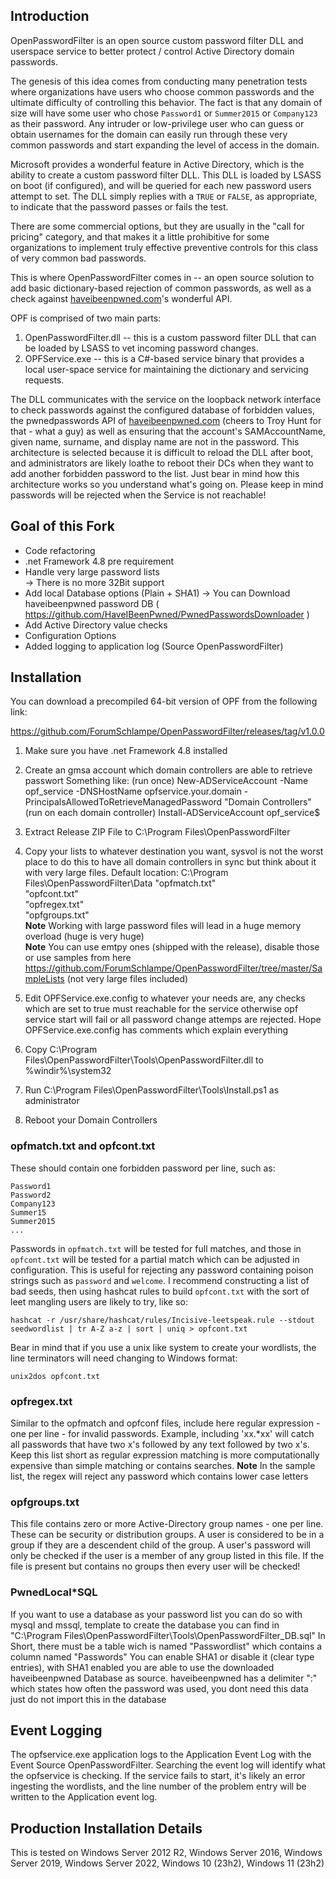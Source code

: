 Introduction
------------
OpenPasswordFilter is an open source custom password filter DLL and userspace service to better protect / control Active Directory domain passwords.

The genesis of this idea comes from conducting many penetration tests where organizations have users who choose common passwords and the ultimate difficulty of controlling this behavior.  The fact is that any domain of size will have some user who chose `Password1` or `Summer2015` or `Company123` as their password.  Any intruder or low-privilege user who can guess or obtain usernames for the domain can easily run through these very common passwords and start expanding the level of access in the domain.

Microsoft provides a wonderful feature in Active Directory, which is the ability to create a custom password filter DLL.  This DLL is loaded by LSASS on boot (if configured), and will be queried for each new password users attempt to set. The DLL simply replies with a `TRUE` or `FALSE`, as appropriate, to indicate that the password passes or fails the test.  

There are some commercial options, but they are usually in the "call for pricing" category, and that makes it a little prohibitive for some organizations to implement truly effective preventive controls for this class of very common bad passwords. 

This is where OpenPasswordFilter comes in -- an open source solution to add basic dictionary-based rejection of common passwords, as well as a check against [haveibeenpwned.com](https://haveibeenpwned.com/)'s wonderful API.

OPF is comprised of two main parts:
   1. OpenPasswordFilter.dll -- this is a custom password filter DLL that can be loaded by LSASS to vet incoming password changes.
   2. OPFService.exe -- this is a C#-based service binary that provides a local user-space service for maintaining the dictionary and servicing requests.
  
The DLL communicates with the service on the loopback network interface to check passwords against the configured database of forbidden values, the pwnedpasswords API of [haveibeenpwned.com](https://haveibeenpwned.com/) (cheers to Troy Hunt for that - what a guy) as well as ensuring that the account's SAMAccountName, given name, surname, and display name are not in the password. This architecture is selected because it is difficult to reload the DLL after boot, and administrators are likely loathe to reboot their DCs when they want to add another forbidden password to the list.  Just bear in mind how this architecture works so you understand what's going on. Please keep in mind passwords will be rejected when the Service is not reachable!

Goal of this Fork
-----------------
- Code refactoring
- .net Framework 4.8 pre requirement
- Handle very large password lists  
-> There is no more 32Bit support  
- Add local Database options (Plain + SHA1)
-> You can Download haveibeenpwned password DB ( https://github.com/HaveIBeenPwned/PwnedPasswordsDownloader )
- Add Active Directory value checks
- Configuration Options
- Added logging to application log (Source OpenPasswordFilter)

Installation
------------
You can download a precompiled 64-bit version of OPF from the following link:

https://github.com/ForumSchlampe/OpenPasswordFilter/releases/tag/v1.0.0
   
  1. Make sure you have .net Framework 4.8 installed
  
  2. Create an gmsa account which domain controllers are able to retrieve passwort
      Something like: 
      (run once) New-ADServiceAccount -Name opf_service -DNSHostName opfservice.your.domain -PrincipalsAllowedToRetrieveManagedPassword "Domain Controllers"
      (run on each domain controller) Install-ADServiceAccount opf_service$
  
  3. Extract Release ZIP File to C:\Program Files\OpenPasswordFilter
  
  4. Copy your lists to whatever destination you want, sysvol is not the worst place to do this to have all domain controllers in sync but think about it with very large files. Default location:  C:\Program Files\OpenPasswordFilter\Data
     "opfmatch.txt"  
     "opfcont.txt"  
     "opfregex.txt"  
     "opfgroups.txt"  
      **Note** Working with large password files will lead in a huge memory overload (huge is very huge)  
      **Note** You can use emtpy ones (shipped with the release), disable those or use samples from here https://github.com/ForumSchlampe/OpenPasswordFilter/tree/master/SampleLists (not very large files included)

   5. Edit OPFService.exe.config to whatever your needs are, any checks which are set to true must reachable for the service otherwise opf service start will fail or all password change attemps are rejected. Hope OPFService.exe.config has comments which explain everything

   6. Copy C:\Program Files\OpenPasswordFilter\Tools\OpenPasswordFilter.dll to %windir%\system32

   7. Run C:\Program Files\OpenPasswordFilter\Tools\Install.ps1 as administrator

   8. Reboot your Domain Controllers

### opfmatch.txt and opfcont.txt
These should contain one forbidden password per line, such as:

    Password1
    Password2
    Company123
    Summer15
    Summer2015
    ...

Passwords in `opfmatch.txt` will be tested for full matches, and those in `opfcont.txt` will be tested for a partial match which can be adjusted in configuration. This is useful for rejecting any password containing poison strings such as `password` and `welcome`. I recommend constructing a list of bad seeds, then using hashcat rules to build `opfcont.txt` with the sort of leet mangling users are likely to try, like so:

`hashcat -r /usr/share/hashcat/rules/Incisive-leetspeak.rule --stdout seedwordlist | tr A-Z a-z | sort | uniq > opfcont.txt`

Bear in mind that if you use a unix like system to create your wordlists, the line terminators will need changing to Windows
format:

`unix2dos opfcont.txt`

### opfregex.txt
Similar to the opfmatch and opfconf files, include here regular expression - one per line - for invalid passwords. Example, including 'xx.*xx' will catch all passwords that have two x's followed by any text followed by two x's. Keep this list short as regular expression matching is more computationally expensive than simple matching or contains searches.
**Note** In the sample list, the regex will reject any password which contains lower case letters

### opfgroups.txt
This file contains zero or more Active-Directory group names - one per line. These can be security or distribution groups. A user is considered to be in a group if they are a descendent child of the group. A user's password will only be checked if the user is a member of any group listed in this file. If the file is present but contains no groups then every user will be checked!

### PwnedLocal*SQL
If you want to use a database as your password list you can do so with mysql and mssql, template to create the database you can find in "C:\Program Files\OpenPasswordFilter\Tools\OpenPasswordFilter_DB.sql"
In Short, there must be a table wich is named "Passwordlist" which contains a column named "Passwords"
You can enable SHA1 or disable it (clear type entries), with SHA1 enabled you are able to use the downloaded haveibeenpwned Database as source. haveibeenpwned has a delimiter ":" which states how often the password was used, you dont need this data just do not import this in the database 

## Event Logging
The opfservice.exe application logs to the Application Event Log with the Event Source OpenPasswordFilter. Searching the event log will identify what the opfservice is checking. If the service fails to start, it's likely an error ingesting the wordlists, and the line number of the problem entry will be written to the Application event log.

## Production Installation Details
This is tested on Windows Server 2012 R2, Windows Server 2016, Windows Server 2019, Windows Server 2022, Windows 10 (23h2), Windows 11 (23h2)
